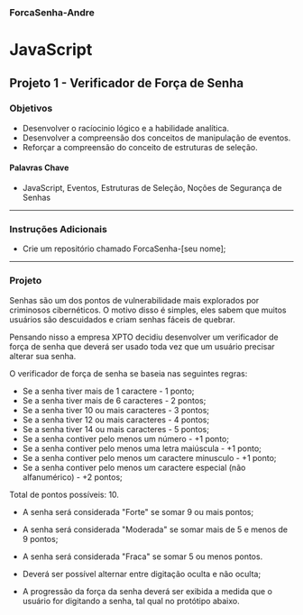 ### ForcaSenha-Andre

# JavaScript
## Projeto 1 - Verificador de Força de Senha
### Objetivos
- Desenvolver o racíocinio lógico e a habilidade analítica.
- Desenvolver a compreensão dos conceitos de manipulação de eventos. 
- Reforçar a compreensão do conceito de estruturas de seleção. 

#### Palavras Chave  
- JavaScript, Eventos, Estruturas de Seleção, Noções de Segurança de Senhas 

---
### Instruções Adicionais 
- Crie um repositório chamado ForcaSenha-[seu nome];


--- 
### Projeto 

Senhas são um dos pontos de vulnerabilidade mais explorados por criminosos cibernéticos. O motivo disso é simples, eles sabem que muitos usuários são descuidados e criam senhas fáceis de quebrar.   
  
Pensando nisso a empresa XPTO decidiu desenvolver um verificador de força de senha que deverá ser usado toda vez que um usuário precisar alterar sua senha. 

O verificador de força de senha se baseia nas seguintes regras: 
- Se a senha tiver mais de 1 caractere - 1 ponto;
- Se a senha tiver mais de 6 caracteres - 2 pontos;
- Se a senha tiver 10 ou mais caracteres - 3 pontos;
- Se a senha tiver 12 ou mais caracteres - 4 pontos;
- Se a senha tiver 14 ou mais caracteres - 5 pontos;
- Se a senha contiver pelo menos um número - +1 ponto;
- Se a senha contiver pelo menos uma letra maiúscula - +1 ponto;
- Se a senha contiver pelo menos um caractere minusculo - +1 ponto;
- Se a senha contiver pelo menos um caractere especial (não alfanumérico) - +2 pontos;

Total de pontos possíveis: 10. 

- A senha será considerada "Forte" se somar 9 ou mais pontos;  
- A senha será considerada "Moderada" se somar mais de 5 e menos de 9 pontos;
- A senha será considerada "Fraca" se somar 5 ou menos pontos.

- Deverá ser possível alternar entre digitação oculta e não oculta; 
- A progressão da força da senha deverá ser exibida a medida que o usuário for digitando a senha, tal qual no protótipo abaixo. 